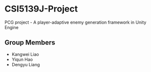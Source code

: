 # CSI5139J-Project
PCG project - A player-adaptive enemy generation framework in Unity Engine
## Group Members
- Kangwei Liao
- Yiqun Hao
- Dengyu Liang
